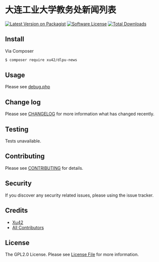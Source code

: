 # 大连工业大学教务处新闻列表

[![Latest Version on Packagist][ico-version]][link-packagist]
[![Software License][ico-license]](LICENSE.md)
[![Total Downloads][ico-downloads]][link-downloads]



## Install

Via Composer

``` bash
$ composer require xu42/dlpu-news
```

## Usage

Please see [debug.php](debug.php)

## Change log

Please see [CHANGELOG](CHANGELOG.md) for more information what has changed recently.

## Testing

Tests unavailable.

## Contributing

Please see [CONTRIBUTING](CONTRIBUTING.md) for details.

## Security

If you discover any security related issues, please using the issue tracker.

## Credits

- [Xu42](https://github.com/xu42)
- [All Contributors](https://github.com/xu42/dlpu-news/contributors)

## License

The GPL2.0 License. Please see [License File](LICENSE.md) for more information.

[ico-version]: https://img.shields.io/packagist/v/xu42/dlpu-news.svg?style=flat-square
[ico-license]: https://img.shields.io/badge/license-MIT-brightgreen.svg?style=flat-square
[ico-downloads]: https://img.shields.io/packagist/dt/xu42/dlpu-news.svg?style=flat-square

[link-packagist]: https://packagist.org/packages/xu42/dlpu-news
[link-travis]: https://travis-ci.org/xu42/dlpu-news
[link-scrutinizer]: https://scrutinizer-ci.com/g/xu42/dlpu-news/code-structure
[link-code-quality]: https://scrutinizer-ci.com/g/xu42/dlpu-news
[link-downloads]: https://packagist.org/packages/xu42/dlpu-news
[link-author]: https://github.com/xu42
[link-contributors]: ../../contributors